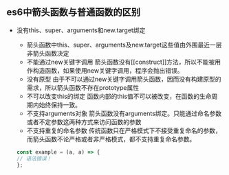 ## es6中箭头函数与普通函数的区别
  - 没有this、super、arguments和new.target绑定
    - 箭头函数中this、super、arguments及new.target这些值由外围最近一层非箭头函数决定
    - 不能通过new关键字调用 箭头函数没有[[construct]]方法，所以不能被用作构造函数，如果使用new关键字调用，程序会抛出错误。
    - 没有原型 由于不可以通过new关键字调用箭头函数，因而没有构建原型的需求，所以箭头函数不存在prototype属性
    - 不可以改变this的绑定 函数内部的this值不可以被改变，在函数的生命周期内始终保持一致。
    - 不支持arguments对象 箭头函数没有arguments绑定。只能通过命名参数或者不定参数这两种方式来访问函数的参数
    - 不支持重复的命名参数 传统函数只在严格模式下不接受重复命名的参数，而箭头函数不论严格或者非严格模式，都不支持重复命名参数。

    ```js
    const example = (a, a) => {  
    // 语法错误！  
    };
    ```